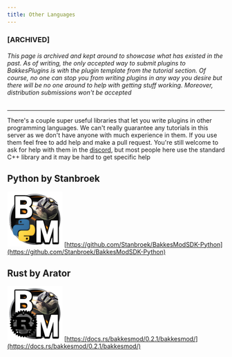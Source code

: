 ```yaml
---
title: Other Languages
---
```


### [ARCHIVED]
###### This page is archived and kept around to showcase what has existed in the past. As of writing, the only accepted way to submit plugins to BakkesPlugins is with the plugin template from the tutorial section. Of course, no one can stop you from writing plugins in any way you desire but there will be no one around to help with getting stuff working. Moreover, distribution submissions won't be accepted

---


There's a couple super useful libraries that let you write plugins in other programming languages. We can't really guarantee any tutorials in this server as we don't have anyone with much experience in them. If you use them feel free to add help and make a pull request. You're still welcome to ask for help with them in the [discord](https://discord.gg/HMptXSzCvU), but most people here use the standard C++ library and it may be hard to get specific help

## Python by Stanbroek  
![BakkesMod Python Logo](/img/bmpy.png) 
[https://github.com/Stanbroek/BakkesModSDK-Python](https://github.com/Stanbroek/BakkesModSDK-Python)


##  Rust by Arator  
![BakkesMod Rust Logo](/img/bmrust.png)
[https://docs.rs/bakkesmod/0.2.1/bakkesmod/](https://docs.rs/bakkesmod/0.2.1/bakkesmod/)
